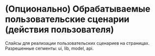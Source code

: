 # (Опционально) Обрабатываемые пользовательские сценарии (действия пользователя)

Слайсы для реализации пользовательских сценариев на страницах.
Разрешенные сегменты: ui, lib, model, api.
